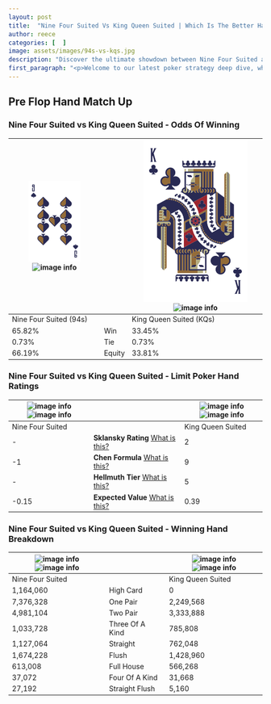 ```yaml
---
layout: post
title:  "Nine Four Suited Vs King Queen Suited | Which Is The Better Hand In Poker? A Complete Guide"
author: reece
categories: [  ]
image: assets/images/94s-vs-kqs.jpg
description: "Discover the ultimate showdown between Nine Four Suited and King Queen Suited in poker! Uncover the odds, strategies, and scenarios where one hand triumphs over the other. Get ready to up your poker game with this thrilling analysis."
first_paragraph: "<p>Welcome to our latest poker strategy deep dive, where we're pitting two distinct hands against each other in a high-stakes showdown: Nine Four Suited vs King Queen Suited.</p><p>In the dynamic world of poker, every decision counts, and knowing which hand holds the upper hand is key to your success at the table.</p><p>In this article, we'll dissect these two hands, explore the scenarios where one dominates the other, and equip you with the knowledge to make strategic choices that can tip the odds in your favor.</p><p>Get ready to unravel the intriguing dynamics of these poker hands and elevate your game to new heights.</p>"
---
```




[comment]: # (sp0)

## Pre Flop Hand Match Up

<div class="table hand-ratings" markdown="1"> 



### Nine Four Suited vs King Queen Suited - Odds Of Winning


    
| ![image info](assets/images/hand1/9.png) ![image info](assets/images/hand1/4s.png) |  | ![image info](assets/images/hand2/K.png) ![image info](assets/images/hand2/qs.png) |
| -------- | -------- | -------- |
| Nine Four Suited (94s) |  | King Queen Suited (KQs) |
| 65.82% | Win | 33.45% |
| 0.73% | Tie | 0.73% |
| 66.19% | Equity | 33.81% |




[comment]: # (sp1)



### Nine Four Suited vs King Queen Suited - Limit Poker Hand Ratings


    
| ![image info](https://www.riverpairs.com/assets/images/hand1/9.png) ![image info](https://www.riverpairs.com/assets/images/hand1/4s.png) |  | ![image info](https://www.riverpairs.com/assets/images/hand2/K.png) ![image info](https://www.riverpairs.com/assets/images/hand2/qs.png) |
| -------- | -------- | -------- |
| Nine Four Suited |  | King Queen Suited |
| - | **Sklansky Rating** [What is this?](/sklansky-rating-explained) | 2 |
| -1 | **Chen Formula** [What is this?](/chen-formula-explained) | 9 |
| - | **Hellmuth Tier** [What is this?](/Hellmuth-tier-explained) | 5 |
| -0.15 | **Expected Value** [What is this?](/expected-value-explained) | 0.39 |




[comment]: # (sp2)



### Nine Four Suited vs King Queen Suited - Winning Hand Breakdown


    
| ![image info](https://www.riverpairs.com/assets/images/hand1/9.png) ![image info](https://www.riverpairs.com/assets/images/hand1/4s.png) |  | ![image info](https://www.riverpairs.com/assets/images/hand2/K.png) ![image info](https://www.riverpairs.com/assets/images/hand2/qs.png) |
| -------- | -------- | -------- |
| Nine Four Suited |  | King Queen Suited |
| 1,164,060 | High Card | 0 |
| 7,376,328 | One Pair | 2,249,568 |
| 4,981,104 | Two Pair | 3,333,888 |
| 1,033,728 | Three Of A Kind | 785,808 |
| 1,127,064 | Straight | 762,048 |
| 1,674,228 | Flush | 1,428,960 |
| 613,008 | Full House | 566,268 |
| 37,072 | Four Of A Kind | 31,668 |
| 27,192 | Straight Flush | 5,160 |




[comment]: # (sp3)



</div>

[comment]: # (sp4)



[comment]: # (sp5)

